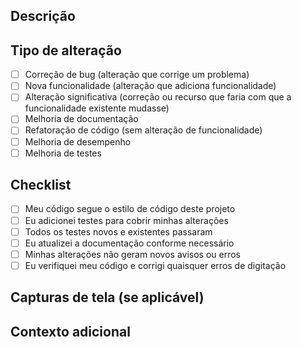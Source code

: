 ## Descrição

<!-- Descreva as alterações que você fez -->

## Tipo de alteração

<!-- Marque as opções aplicáveis com um "x" -->

- [ ] Correção de bug (alteração que corrige um problema)
- [ ] Nova funcionalidade (alteração que adiciona funcionalidade)
- [ ] Alteração significativa (correção ou recurso que faria com que a funcionalidade existente mudasse)
- [ ] Melhoria de documentação
- [ ] Refatoração de código (sem alteração de funcionalidade)
- [ ] Melhoria de desempenho
- [ ] Melhoria de testes

## Checklist

<!-- Marque as opções aplicáveis com um "x" -->

- [ ] Meu código segue o estilo de código deste projeto
- [ ] Eu adicionei testes para cobrir minhas alterações
- [ ] Todos os testes novos e existentes passaram
- [ ] Eu atualizei a documentação conforme necessário
- [ ] Minhas alterações não geram novos avisos ou erros
- [ ] Eu verifiquei meu código e corrigi quaisquer erros de digitação

## Capturas de tela (se aplicável)

<!-- Adicione capturas de tela para ajudar a explicar seu problema, se aplicável -->

## Contexto adicional

<!-- Adicione qualquer outro contexto sobre o problema aqui -->
